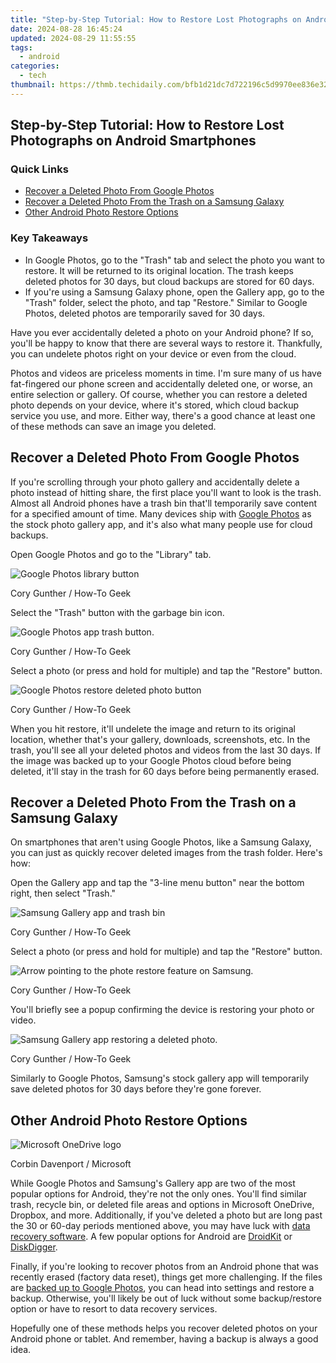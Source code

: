 ```yaml
---
title: "Step-by-Step Tutorial: How to Restore Lost Photographs on Android Smartphones"
date: 2024-08-28 16:45:24
updated: 2024-08-29 11:55:55
tags:
  - android
categories:
  - tech
thumbnail: https://thmb.techidaily.com/bfb1d21dc7d722196c5d9970ee836e32f9c269de5a947c34e2d77d2e46b3f931.jpg
---
```


## Step-by-Step Tutorial: How to Restore Lost Photographs on Android Smartphones

### Quick Links

* [Recover a Deleted Photo From Google Photos](https://pokemon-go-android.techidaily.com/what-pokemon-evolve-with-a-dawn-stone-for-honor-80-pro-straight-screen-edition-drfone-by-drfone-virtual-android/)
* [Recover a Deleted Photo From the Trash on a Samsung Galaxy](https://video-screen-grab.techidaily.com/new-in-2024-audio-capture-system-testing-guide/)
* [Other Android Photo Restore Options](https://facebook-video-content.techidaily.com/will-televising-facebook-vids-become-a-trend-for-2024/)

### Key Takeaways

* In Google Photos, go to the "Trash" tab and select the photo you want to restore. It will be returned to its original location. The trash keeps deleted photos for 30 days, but cloud backups are stored for 60 days.
* If you're using a Samsung Galaxy phone, open the Gallery app, go to the "Trash" folder, select the photo, and tap "Restore." Similar to Google Photos, deleted photos are temporarily saved for 30 days.

 Have you ever accidentally deleted a photo on your Android phone? If so, you'll be happy to know that there are several ways to restore it. Thankfully, you can undelete photos right on your device or even from the cloud.

 Photos and videos are priceless moments in time. I'm sure many of us have fat-fingered our phone screen and accidentally deleted one, or worse, an entire selection or gallery. Of course, whether you can restore a deleted photo depends on your device, where it's stored, which cloud backup service you use, and more. Either way, there's a good chance at least one of these methods can save an image you deleted.

##  Recover a Deleted Photo From Google Photos

 If you're scrolling through your photo gallery and accidentally delete a photo instead of hitting share, the first place you'll want to look is the trash. Almost all Android phones have a trash bin that'll temporarily save content for a specified amount of time. Many devices ship with [Google Photos](https://www.anrdoezrs.net/links/3607085/type/dlg/sid/UUhtgUeUpU2000969/https://play.google.com/store/apps/details?id=com.google.android.apps.photos&hl=en%5FUS&gl=US) as the stock photo gallery app, and it's also what many people use for cloud backups.

 Open Google Photos and go to the "Library" tab.

![Google Photos library button](https://static1.howtogeekimages.com/wordpress/wp-content/uploads/2023/11/google-photos-library-1.jpg) 

Cory Gunther / How-To Geek

 Select the "Trash" button with the garbage bin icon.

![Google Photos app trash button.](https://static1.howtogeekimages.com/wordpress/wp-content/uploads/2023/11/google-photos-library-trash-1.jpg) 

Cory Gunther / How-To Geek

 Select a photo (or press and hold for multiple) and tap the "Restore" button.

![Google Photos restore deleted photo button](https://static1.howtogeekimages.com/wordpress/wp-content/uploads/2023/11/google-photos-restore-deleted.jpg) 

Cory Gunther / How-To Geek

 When you hit restore, it'll undelete the image and return to its original location, whether that's your gallery, downloads, screenshots, etc. In the trash, you'll see all your deleted photos and videos from the last 30 days. If the image was backed up to your Google Photos cloud before being deleted, it'll stay in the trash for 60 days before being permanently erased.

##  Recover a Deleted Photo From the Trash on a Samsung Galaxy

 On smartphones that aren't using Google Photos, like a Samsung Galaxy, you can just as quickly recover deleted images from the trash folder. Here's how:

 Open the Gallery app and tap the "3-line menu button" near the bottom right, then select "Trash."

![Samsung Gallery app and trash bin](https://static1.howtogeekimages.com/wordpress/wp-content/uploads/2023/11/samsung-gallery-trash-bin-1.jpg) 

Cory Gunther / How-To Geek

 Select a photo (or press and hold for multiple) and tap the "Restore" button.

![Arrow pointing to the phote restore feature on Samsung.](https://static1.howtogeekimages.com/wordpress/wp-content/uploads/2023/11/samsung-gallery-restore-option-1.jpg) 

Cory Gunther / How-To Geek

 You'll briefly see a popup confirming the device is restoring your photo or video.

![Samsung Gallery app restoring a deleted photo.](https://static1.howtogeekimages.com/wordpress/wp-content/uploads/2023/11/samsung-gallery-restoring-deleted-photo-1.jpg) 

Cory Gunther / How-To Geek

 Similarly to Google Photos, Samsung's stock gallery app will temporarily save deleted photos for 30 days before they're gone forever.

##  Other Android Photo Restore Options

![Microsoft OneDrive logo](https://static1.howtogeekimages.com/wordpress/wp-content/uploads/2023/08/microsoft-onedrive-logo-1.jpg) 

Corbin Davenport / Microsoft

 While Google Photos and Samsung's Gallery app are two of the most popular options for Android, they're not the only ones. You'll find similar trash, recycle bin, or deleted file areas and options in Microsoft OneDrive, Dropbox, and more. Additionally, if you've deleted a photo but are long past the 30 or 60-day periods mentioned above, you may have luck with [data recovery software](https://screen-sharing-recording.techidaily.com/new-2024-approved-stepwise-process-for-capturing-live-soundtracks-online/). A few popular options for Android are [DroidKit](https://redirect.viglink.com/?key=e7eab128eb8d1c53e14db14f4c632447&cuid=UUhtgUeUpU2000969&u=https%3A%2F%2Fwww.imobie.com%2Fdroidkit%2F) or [DiskDigger](https://www.anrdoezrs.net/links/3607085/type/dlg/sid/UUhtgUeUpU2000969/https://play.google.com/store/apps/details?id=com.defianttech.diskdigger).

 Finally, if you're looking to recover photos from an Android phone that was recently erased (factory data reset), things get more challenging. If the files are [backed up to Google Photos](https://extra-approaches.techidaily.com/in-2024-no-cost-humor-in-your-arsenal-ultimate-meme-guide/), you can head into settings and restore a backup. Otherwise, you'll likely be out of luck without some backup/restore option or have to resort to data recovery services.

 Hopefully one of these methods helps you recover deleted photos on your Android phone or tablet. And remember, having a backup is always a good idea.

<ins class="adsbygoogle"
     style="display:block"
     data-ad-format="autorelaxed"
     data-ad-client="ca-pub-7571918770474297"
     data-ad-slot="1223367746"></ins>



<ins class="adsbygoogle"
     style="display:block"
     data-ad-client="ca-pub-7571918770474297"
     data-ad-slot="8358498916"
     data-ad-format="auto"
     data-full-width-responsive="true"></ins>
